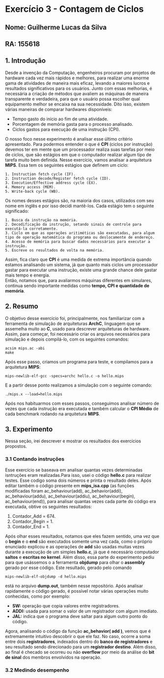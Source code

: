 # Exercício 3 - Contagem de Ciclos
## Nome: Guilherme Lucas da Silva
## RA: 155618

## 1. Introdução
Desde a invenção da Computação, engenheiros procuram por projetos de hardware cada vez mais rápidos e melhores, para realizar uma enorme gama de atividades de maneira mais eficaz, levando a maiores lucros e resultados significativos para os usuários. Junto com essas melhorias, é necessária a criação de métodos que avaliem as máquinas de maneira transparente e verdadeira, para que o usuário possa escolher qual equipamento melhor se encaixa na sua necessidade. Dito isso, existem várias maneiras de comparar hardwares disponíveis:  

- Tempo gasto do início ao fim de uma atividade.  
- Porcentagem de memória gasta para o processo analisado.  
- Ciclos gastos para execução de uma instrução (CPI).    

O nosso foco nesse experimento é analisar esse último critério apresentado. Para podermos entender o que é **CPI** (ciclos por instrução) devemos ter em mente que um processador realiza suas tarefas por meio de ciclos, que são estágios em que o computador realizar algum tipo de tarefa muito bem definida. Nesse exercício, vamos analisar a arquitetura **MIPS**. Essa tem os seguintes estágios que definem um ciclo:  

    1. Instruction fetch cycle (IF).
    2. Instruction decode/Register fetch cycle (ID).
    3. Execution/Effective address cycle (EX).
    4. Memory access (MEM).
    5. Write-back cycle (WB).  
    
Os nomes desses estágios são, na maioria dos casos, utilizados com seu nome em inglês e por isso decidi mantê-los. Cada estágio tem o seguinte significado:  

    1. Busca da instrução na memória.
    2. Decodificação da instrução, setando sinais de controle para executá-la corretamente.  
    3. Ciclo em que as operações aritiméticas são executadas, para algum tipo de operação matemática do programa ou deslocamente de endereço.
    4. Acesso de memória para buscar dados necessários para executar a instrução.
    5. Escreve os resultados de volta na memória.  
    
Assim, fica claro que **CPI** é uma medida de extrema importância quando estamos analisando um sistema, já que quanto mais ciclos um processador gastar para executar uma instrução, existe uma grande chance dele gastar mais tempo e energia.  
Então, notamos que, para avaliarmos máquinas diferentes em simulares, continua sendo importante medidas como **tempo, CPI e quantidade de memória**.  

## 2. Resumo  
O objetivo desse exercício foi, principalmente, nos familiarizar com a ferramenta de simulação de arquiteturas **ArchC**, linguagem que se assemelha muito ao **C**, usado para descrever arquiteturas de hardware. Assim, para começar, foi necessário criar os arquivos necessários para simulação e depois compilá-lo, com os seguintes comandos:  

```
acsim mips.ac -abi
make
```  
Após esse passo, criamos um programa para teste, e compilamos para a arquitetura **MIPS**:  

```
mips-newlib-elf-gcc -specs=archc hello.c -o hello.mips
```  
E a partir desse ponto realizamos a simulação com o seguinte comando:  

```
./mips.x --load=hello.mips
```  

Após nos habituarmos com esses passos, conseguimos analisar número de vezes que cada instrução era executada e também calcular o **CPI Médio** de cada benchmark rodando na arquitetura **MIPS**.  

## 3. Experimento  
Nessa seção, irei descrever e mostrar os resultados dos exercícios propostos.  
### 3.1 Contando instruções 
Esse exercício se baseava em analisar quantas vezes determinadas isntruções eram realizadas.Para isso, usei o código **hello.c** para realizar testes. Esse codigo soma dois números e printa o resultado deles. Após editar também o código presente em **mips_isa.cpp** (as funções modificadas foram ac_behaviour(add), ac_behavior(addi), ac_behaviour(addu), ac_behaviour(addiu), ac_behaviour(begin), ac_behaviour(end)), para analisar quantas vezes cada parte do código era executada, obtive os seguintes resultados: 

1. Contador_Add = 674.
2. Contador_Begin = 1.
3. Contador_End = 1.

Após olhar esses resultados, notamos que eles fazem sentido, uma vez que o **begin** e o **end** são executados somente uma vez cada, como o próprio enunciado explicou e as operações de **add** são usadas muitas vezes durante a execução de um simples **hello.c**, já que é necessário computador **saltos** e **escritas no kernel**. 
Além disso, essa parte do experimento pediu para que usássemos o a ferramenta **objdump** para olhar o **assembly** gerado por esse código. Este resultado, gerado pelo comando  

```
mips-newlib-elf-objdump -d hello.mips
```  
está no arquivo **dump.out**, também nesse repositório. Após analisar rapidamente o código gerado, é possível notar várias operações muito conhecidas, como por exemplo:  

- **SW:** operação que copia valores entre registradores.
- **ADDI:** usada para somar o valor de um registrador com algum imediato.
- **JAL:** indica que o programa deve saltar para algum outro ponto do código.  

Agora, analisando o código da função **ac_behavior( add )**, vemos que é extremamente intuitivo descobrir o que ele faz. No caso, ocorre a soma entre dois **registradores**, indexados dentro do **banco de registradores** e seu resultado sendo direcionado para um **registrador destino**. Além disso, ao final é checado se ocorreu ou não **overflow** por meio da análise do **bit de sinal** dos membros envolvidos na operação.  

### 3.2 Medindo desempenho  


 


